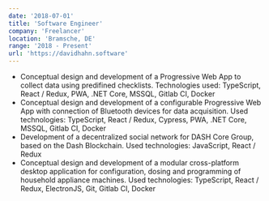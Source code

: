 ```yaml
---
date: '2018-07-01'
title: 'Software Engineer'
company: 'Freelancer'
location: 'Bramsche, DE'
range: '2018 - Present'
url: 'https://davidhahn.software'
---
```


- Conceptual design and development of a Progressive Web App to collect data using predifined checklists. Technologies used: TypeScript, React / Redux, PWA, .NET Core, MSSQL, Gitlab CI, Docker
- Conceptual design and development of a configurable Progressive Web App with connection of Bluetooth devices for data acquisition. Used technologies: TypeScript, React / Redux, Cypress, PWA, .NET Core, MSSQL, Gitlab CI, Docker
- Development of a decentralized social network for DASH Core Group, based on the Dash Blockchain. Used technologies: JavaScript, React / Redux
- Conceptual design and development of a modular cross-platform desktop application for configuration, dosing and programming of household appliance machines. Used technologies: TypeScript, React / Redux, ElectronJS, Git, Gitlab CI, Docker
